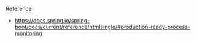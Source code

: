 Reference
- <https://docs.spring.io/spring-boot/docs/current/reference/htmlsingle/#production-ready-process-monitoring>